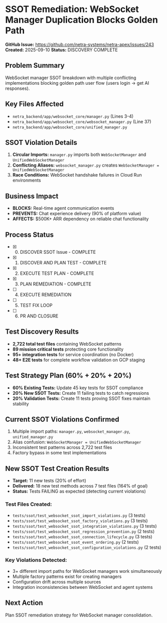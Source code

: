 # SSOT Remediation: WebSocket Manager Duplication Blocks Golden Path

**GitHub Issue:** https://github.com/netra-systems/netra-apex/issues/243
**Created:** 2025-09-10
**Status:** DISCOVERY COMPLETE

## Problem Summary
WebSocket manager SSOT breakdown with multiple conflicting implementations blocking golden path user flow (users login → get AI responses).

## Key Files Affected
- `netra_backend/app/websocket_core/manager.py` (Lines 3-4)
- `netra_backend/app/websocket_core/websocket_manager.py` (Line 37) 
- `netra_backend/app/websocket_core/unified_manager.py`

## SSOT Violation Details
1. **Circular Imports:** `manager.py` imports both `WebSocketManager` and `UnifiedWebSocketManager`
2. **Conflicting Aliases:** `websocket_manager.py` creates `WebSocketManager = UnifiedWebSocketManager`
3. **Race Conditions:** WebSocket handshake failures in Cloud Run environments

## Business Impact
- **BLOCKS:** Real-time agent communication events
- **PREVENTS:** Chat experience delivery (90% of platform value)
- **AFFECTS:** $500K+ ARR dependency on reliable chat functionality

## Process Status
- [x] 0) DISCOVER SSOT Issue - COMPLETE
- [x] 1) DISCOVER AND PLAN TEST - COMPLETE
- [x] 2) EXECUTE TEST PLAN - COMPLETE
- [x] 3) PLAN REMEDIATION - COMPLETE
- [ ] 4) EXECUTE REMEDIATION
- [ ] 5) TEST FIX LOOP
- [ ] 6) PR AND CLOSURE

## Test Discovery Results
- **2,722 total test files** containing WebSocket patterns
- **89 mission critical tests** protecting core functionality
- **95+ integration tests** for service coordination (no Docker)
- **48+ E2E tests** for complete workflow validation on GCP staging

## Test Strategy Plan (60% + 20% + 20%)
- **60% Existing Tests:** Update 45 key tests for SSOT compliance
- **20% New SSOT Tests:** Create 11 failing tests to catch regressions  
- **20% Validation Tests:** Create 11 tests proving SSOT fixes maintain stability

## Current SSOT Violations Confirmed
1. Multiple import paths: `manager.py`, `websocket_manager.py`, `unified_manager.py`
2. Alias confusion: `WebSocketManager = UnifiedWebSocketManager`
3. Inconsistent test patterns across 2,722 test files
4. Factory bypass in some test implementations

## New SSOT Test Creation Results
- **Target:** 11 new tests (20% of effort)
- **Delivered:** 18 new test methods across 7 test files (164% of goal)
- **Status:** Tests FAILING as expected (detecting current violations)

### Test Files Created:
- `tests/ssot/test_websocket_ssot_import_violations.py` (3 tests)
- `tests/ssot/test_websocket_ssot_factory_violations.py` (3 tests)
- `tests/ssot/test_websocket_ssot_integration_violations.py` (3 tests)
- `tests/ssot/test_websocket_ssot_regression_prevention.py` (2 tests)
- `tests/ssot/test_websocket_ssot_connection_lifecycle.py` (3 tests)
- `tests/ssot/test_websocket_ssot_event_ordering.py` (2 tests)
- `tests/ssot/test_websocket_ssot_configuration_violations.py` (2 tests)

### Key Violations Detected:
- 3+ different import paths for WebSocket managers work simultaneously
- Multiple factory patterns exist for creating managers
- Configuration drift across multiple sources
- Integration inconsistencies between WebSocket and agent systems

## Next Action
Plan SSOT remediation strategy for WebSocket manager consolidation.